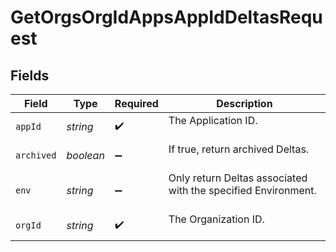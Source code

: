 # GetOrgsOrgIdAppsAppIdDeltasRequest


## Fields

| Field                                                           | Type                                                            | Required                                                        | Description                                                     |
| --------------------------------------------------------------- | --------------------------------------------------------------- | --------------------------------------------------------------- | --------------------------------------------------------------- |
| `appId`                                                         | *string*                                                        | :heavy_check_mark:                                              | The Application ID.<br/><br/>                                   |
| `archived`                                                      | *boolean*                                                       | :heavy_minus_sign:                                              | If true, return archived Deltas.<br/><br/>                      |
| `env`                                                           | *string*                                                        | :heavy_minus_sign:                                              | Only return Deltas associated with the specified Environment.<br/><br/> |
| `orgId`                                                         | *string*                                                        | :heavy_check_mark:                                              | The Organization ID.<br/><br/>                                  |